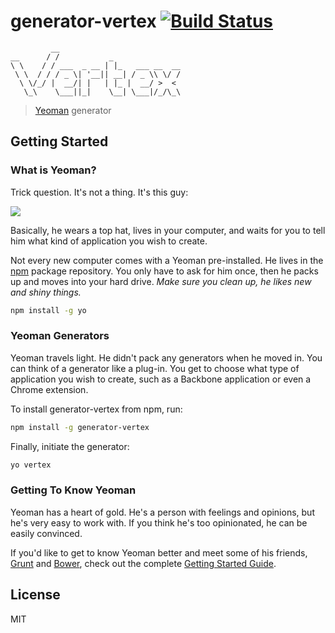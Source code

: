 # generator-vertex [![Build Status](https://secure.travis-ci.org/Snugug/generator-vertex.png?branch=master)](https://travis-ci.org/Snugug/generator-vertex)

```
         __
__      / /           _ 
\ \    / / ___  _ __ | |_   ___ __  __
 \ \  / / / _ \| '__|| __| / _ \\ \/ /
  \ \/_/ |  __/| |   | |_ |  __/ >  <
   \_\    \___||_|    \__| \___|/_/\_\
```

> [Yeoman](http://yeoman.io) generator


## Getting Started

### What is Yeoman?

Trick question. It's not a thing. It's this guy:

![](http://i.imgur.com/JHaAlBJ.png)

Basically, he wears a top hat, lives in your computer, and waits for you to tell him what kind of application you wish to create.

Not every new computer comes with a Yeoman pre-installed. He lives in the [npm](https://npmjs.org) package repository. You only have to ask for him once, then he packs up and moves into your hard drive. *Make sure you clean up, he likes new and shiny things.*

```bash
npm install -g yo
```

### Yeoman Generators

Yeoman travels light. He didn't pack any generators when he moved in. You can think of a generator like a plug-in. You get to choose what type of application you wish to create, such as a Backbone application or even a Chrome extension.

To install generator-vertex from npm, run:

```bash
npm install -g generator-vertex
```

Finally, initiate the generator:

```bash
yo vertex
```

### Getting To Know Yeoman

Yeoman has a heart of gold. He's a person with feelings and opinions, but he's very easy to work with. If you think he's too opinionated, he can be easily convinced.

If you'd like to get to know Yeoman better and meet some of his friends, [Grunt](http://gruntjs.com) and [Bower](http://bower.io), check out the complete [Getting Started Guide](https://github.com/yeoman/yeoman/wiki/Getting-Started).


## License

MIT
